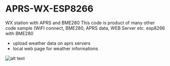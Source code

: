 # APRS-WX-ESP8266
WX station with APRS and BME280
This code is product of many other code sample (WiFI connect, BME280, APRS data, WEB Server etc.
esp8266 with BME280
- upload weather data on aprs servers
- local web page for weather informations

![alt text](https://github.com/[9A4AM]/[APRS-WX-ESP8266]/blob/[main]/ESP8266-BME280-Arduino-IDE.png?raw=true)
